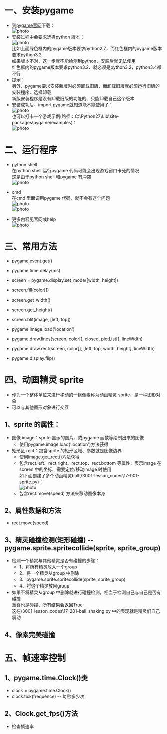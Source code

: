 # 一、安装pygame
* 到[pygame官网](http://www.pygame.org/download.shtml)下载：  
![photo](0000-photos/0035.png)  
* 安装过程中会要求选择python 版本：  
![photo](0000-photos/0034.png)  
比如上面绿色框内的pygame版本要求python2.7，而红色框内的pygame版本要求python3.2  
如果版本不对、这一步就不能检测到python，安装后就无法使用  
红色框内的pygame版本要求python3.2、就必须是python3.2，python3.4都不行  
* 提示：  
另外、pygame要求安装新版时必须卸载旧版，而卸载旧版就必须运行旧版的安装程序、选择卸载  
新版安装程序是没有卸载旧版的功能的、只能卸载自己这个版本  
* 安装成功后、import pygame就知道能不能使用了：  
![photo](0000-photos/0036.png)  
也可以打卡一个游戏示例(路径：C:\Python27\Lib\site-packages\pygame\examples)：  
![photo](0000-photos/0040.png)  

# 二、运行程序
* python shell  
在python shell 运行pygame 代码可能会出现游戏窗口卡死的情况  
这是由于python shell 和pygame 有冲突  
![photo](0000-photos/0041.png)  

* cmd  
在cmd 里面调用pygame 代码，就不会有这个问题  
![photo](0000-photos/0043.png)  
![photo](0000-photos/0042.png)  

* 更多内容见官网或help  
![photo](0000-photos/0001.png)  


# 三、常用方法
* pygame.event.get()
* pygame.time.delay(ms)

* screen = pygame.display.set_mode([width, height])
* screen.fill(color[])
* screen.get_width()
* screen.get_height()
* screen.blit(image, [left, top])

* pygame.image.load('location')

* pygame.draw.lines(screen, color[], closed, plotList[], lineWidth)
* pygame.draw.rect(screen, color[], [left, top, width, height], lineWidth)
* pygame.display.flip()

# 四、动画精灵 sprite 
* 作为一个整体单位来进行移动的一组像素称为动画精灵 sprite，是一种图形对象  
* 可以与其他图形对象进行交互  

## 1、sprite 的属性：
* 图像 image：sprite 显示的图片、或pygame 函数等绘制出来的图像  
  * 使用pygame.image.load('location')方法获得  
* 矩形区 rect：包含sprite 的矩形区域、参数就是图像边界  
  * 使用image.get_rect()方法获得  
  * 包含rect.left、rect.right、rect.top、rect.bottom 等属性、表示image 在screen 中的坐标、需要定位/移动image 时使用  
如下面创建了多个动画精灵ball(\\3001-lesson_codes\\17-001-sprite.py)：  
![photo](0000-photos/0044.png)  
  * 包含rect.move(speed) 方法来移动图像本身  



## 2、属性数据和方法
* rect.move(speed)

## 3、精灵碰撞检测(矩形碰撞)  --  pygame.sprite.spritecollide(sprite, sprite_group)
* 检测一个精灵与其他精灵是否有碰撞的步骤：  
  * 1、将所有精灵放入一个group
  * 2、将一个精灵从group 中删除
  * 3、pygame.sprite.spritecollide(sprite, sprite_group)
  * 4、将这个精灵放回group
* 如果不将精灵从group 中删除就进行碰撞检测，相当于检测自己与自己是否有碰撞  
重叠也是碰撞、所有结果会返回True  
这在\\3001-lesson_codes\\17-201-ball_shaking.py 中的表现就是精灵们自己震动  

## 4、像素完美碰撞


# 五、帧速率控制
## 1、pygame.time.Clock()类
* clock = pygame.time.Clock()
* clock.tick(frequence)  --  每秒多少次

## 2、Clock.get_fps()方法
* 检查帧速率  